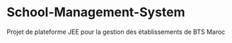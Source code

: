 # School-Management-System
Projet de plateforme JEE pour la gestion des établissements de BTS Maroc

